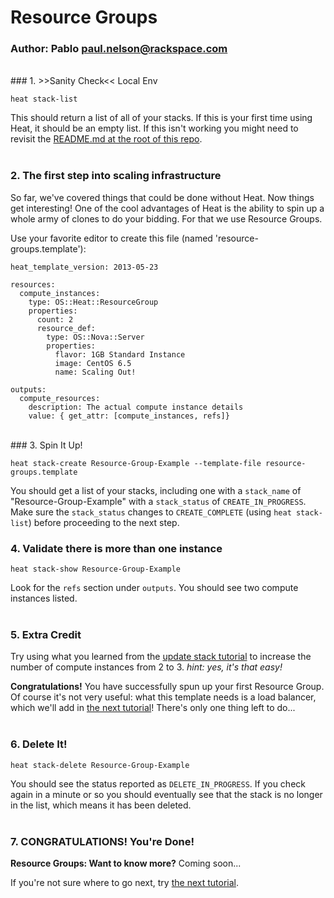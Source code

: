 # Resource Groups
### Author: Pablo <paul.nelson@rackspace.com>
</br>
### 1. >>Sanity Check<< Local Env

```shell
heat stack-list
```

This should return a list of all of your stacks. If this is your first time using Heat, it should be an empty list. If this isn't working you might need to revisit the [README.md at the root of this repo](/).
</br>
</br>
### 2. The first step into scaling infrastructure

So far, we've covered things that could be done without Heat. Now things get interesting! One of the cool advantages of Heat is the ability to spin up a whole army of clones to do your bidding. For that we use Resource Groups.

Use your favorite editor to create this file (named 'resource-groups.template'):

```shell
heat_template_version: 2013-05-23

resources:
  compute_instances:
    type: OS::Heat::ResourceGroup
    properties:
      count: 2
      resource_def:
        type: OS::Nova::Server
        properties:
          flavor: 1GB Standard Instance
          image: CentOS 6.5
          name: Scaling Out!

outputs:
  compute_resources:
    description: The actual compute instance details
    value: { get_attr: [compute_instances, refs]}
```
</br>
### 3. Spin It Up!

```shell
heat stack-create Resource-Group-Example --template-file resource-groups.template
```

You should get a list of your stacks, including one with a `stack_name` of "Resource-Group-Example" with a `stack_status` of `CREATE_IN_PROGRESS`. Make sure the `stack_status` changes to `CREATE_COMPLETE` (using `heat stack-list`) before proceeding to the next step.
</br>
### 4. Validate there is more than one instance

```shell
heat stack-show Resource-Group-Example
```

Look for the `refs` section under `outputs`. You should see two compute instances listed.
</br>
</br>
### 5. Extra Credit

Try using what you learned from the [update stack tutorial](/105.Update-Stack) to increase the number of compute instances from 2 to 3. _hint: yes, it's that easy!_

__Congratulations!__ You have successfully spun up your first Resource Group. Of course it's not very useful: what this template needs is a load balancer, which we'll add in [the next tutorial](/200.A-Real-Stack)! There's only one thing left to do...
</br>
</br>
### 6. Delete It!

```shell
heat stack-delete Resource-Group-Example
```

You should see the status reported as `DELETE_IN_PROGRESS`. If you check again in a minute or so you should eventually see that the stack is no longer in the list, which means it has been deleted.
</br>
</br>
### 7. CONGRATULATIONS! You're Done!

__Resource Groups: Want to know more?__ Coming soon...

If you're not sure where to go next, try [the next tutorial](/200.A-Real-Stack).
